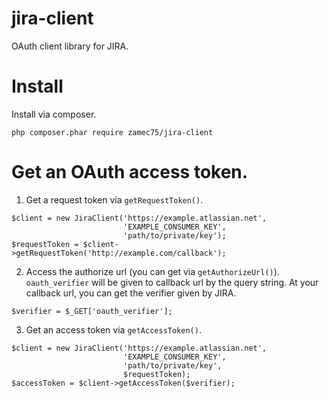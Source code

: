 jira-client
==

OAuth client library for JIRA.

# Install

Install via composer.

`php composer.phar require zamec75/jira-client`

# Get an OAuth access token.

1. Get a request token via `getRequestToken()`.
```
$client = new JiraClient('https://example.atlassian.net',
                         'EXAMPLE_CONSUMER_KEY',
                         'path/to/private/key');
$requestToken = $client->getRequestToken('http://example.com/callback');
```

2. Access the authorize url (you can get via `getAuthorizeUrl()`).
   `oauth_verifier` will be given to callback url by the query string.
   At your callback url, you can get the verifier given by JIRA.
```
$verifier = $_GET['oauth_verifier'];
```

3. Get an access token via `getAccessToken()`.
```
$client = new JiraClient('https://example.atlassian.net',
                         'EXAMPLE_CONSUMER_KEY',
                         'path/to/private/key',
                         $requestToken);
$accessToken = $client->getAccessToken($verifier);
```